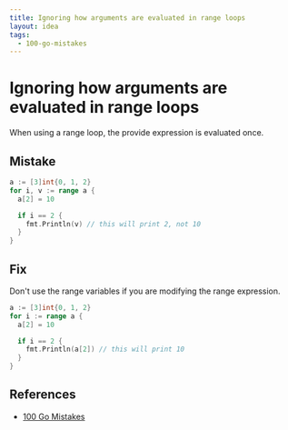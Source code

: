 ```yaml
---
title: Ignoring how arguments are evaluated in range loops
layout: idea
tags:
  - 100-go-mistakes
---
```


# Ignoring how arguments are evaluated in range loops

When using a range loop, the provide expression is evaluated once.

## Mistake

```go
a := [3]int{0, 1, 2}
for i, v := range a {
  a[2] = 10

  if i == 2 {
    fmt.Println(v) // this will print 2, not 10
  }
}
```

## Fix

Don't use the range variables if you are modifying the range expression.

```go
a := [3]int{0, 1, 2}
for i := range a {
  a[2] = 10

  if i == 2 {
    fmt.Println(a[2]) // this will print 10
  }
}
```

## References

- [100 Go Mistakes](/reference/100-Go-Mistakes-and-How-to-Avoid-Them)
